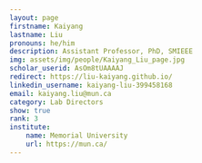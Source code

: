 ```yaml
---
layout: page
firstname: Kaiyang
lastname: Liu
pronouns: he/him
description: Assistant Professor, PhD, SMIEEE
img: assets/img/people/Kaiyang_Liu_page.jpg
scholar_userid: AsOm8tUAAAAJ
redirect: https://liu-kaiyang.github.io/
linkedin_username: kaiyang-liu-399458168
email: kaiyang.liu@mun.ca
category: Lab Directors
show: true
rank: 3
institute:
    name: Memorial University
    url: https://mun.ca/
---
```

